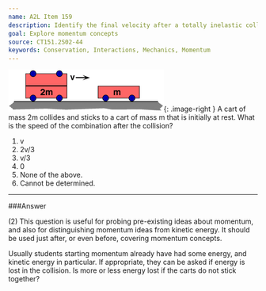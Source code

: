 ```yaml
---
name: A2L Item 159
description: Identify the final velocity after a totally inelastic collision.
goal: Explore momentum concepts
source: CT151.2S02-44
keywords: Conservation, Interactions, Mechanics, Momentum
---
```


![Item159_fig1.gif](../images/Item159_fig1.gif){: .image-right } A cart
of mass 2m collides and sticks to a cart of mass m that is initially at
rest. What is the speed of the combination after the collision?

1. v
2. 2v/3
3. v/3
4. 0
5. None of the above.
6. Cannot be determined.


<hr/>

###Answer 

(2) This question is useful for probing pre-existing ideas about
momentum, and also for distinguishing momentum ideas from kinetic
energy. It should be used just after, or even before, covering momentum
concepts.

Usually students starting momentum already have had some energy, and
kinetic energy in particular. If appropriate, they can be asked if
energy is lost in the collision. Is more or less energy lost if the
carts do not stick together?

